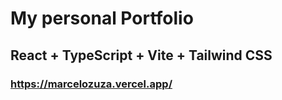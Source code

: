 # My personal Portfolio

## React + TypeScript + Vite + Tailwind CSS 
### https://marcelozuza.vercel.app/

